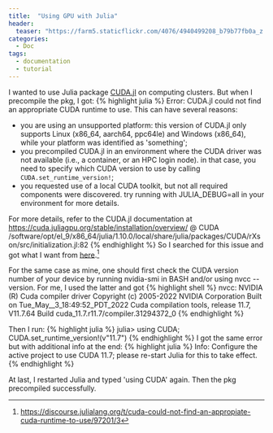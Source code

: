 ```yaml
---
title:  "Using GPU with Julia"
header:
  teaser: "https://farm5.staticflickr.com/4076/4940499208_b79b77fb0a_z.jpg"
categories: 
  - Doc
tags:
  - documentation
  - tutorial
---
```


I wanted to use Julia package [CUDA.jl](https://cuda.juliagpu.org/stable/installation/overview/) on computing clusters. But when I precompile the pkg, I got:
{% highlight julia %}
Error: CUDA.jl could not find an appropriate CUDA runtime to use.
This can have several reasons:
* you are using an unsupported platform: this version of CUDA.jl
  only supports Linux (x86_64, aarch64, ppc64le) and Windows (x86_64),
  while your platform was identified as 'something';
* you precompiled CUDA.jl in an environment where the CUDA driver
  was not available (i.e., a container, or an HPC login node).
  in that case, you need to specify which CUDA version to use
  by calling `CUDA.set_runtime_version!`;
* you requested use of a local CUDA toolkit, but not all
  required components were discovered. try running with
  JULIA_DEBUG=all in your environment for more details.

For more details, refer to the CUDA.jl documentation at
https://cuda.juliagpu.org/stable/installation/overview/
@ CUDA /software/opt/el_9/x86_64/julia/1.10.0/local/share/julia/packages/CUDA/rXson/src/initialization.jl:82
{% endhighlight %}
So I searched for this issue and got what I want from [here](https://discourse.julialang.org/t/cuda-could-not-find-an-appropiate-cuda-runtime-to-use/97201/3).[^ref1] 

For the same case as mine, one should first check the CUDA version number of your device by running nvidia-smi in BASH and/or using nvcc --version. For me, I used the latter and got
{% highlight shell %}
nvcc: NVIDIA (R) Cuda compiler driver
Copyright (c) 2005-2022 NVIDIA Corporation
Built on Tue_May__3_18:49:52_PDT_2022
Cuda compilation tools, release 11.7, V11.7.64
Build cuda_11.7.r11.7/compiler.31294372_0
{% endhighlight %}

Then I run:
{% highlight julia %}
julia> using CUDA; CUDA.set_runtime_version!(v"11.7")
{% endhighlight %}
I got the same error but with additional info at the end:
{% highlight julia %}
Info: Configure the active project to use CUDA 11.7; please re-start Julia for this to take effect.
{% endhighlight %}

At last, I restarted Julia and typed 'using CUDA' again. Then the pkg precompiled successfully.

[^ref1]: https://discourse.julialang.org/t/cuda-could-not-find-an-appropiate-cuda-runtime-to-use/97201/3
